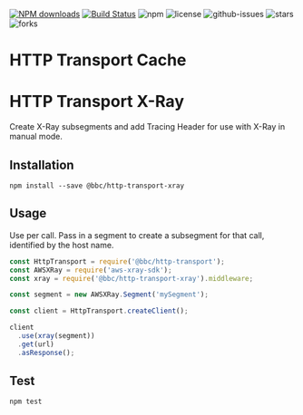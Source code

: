 [![NPM downloads](https://img.shields.io/npm/dm/@bbc/http-transport-xray.svg?style=flat)](https://npmjs.org/package/@bbc/http-transport-xray)
[![Build Status](https://api.travis-ci.org/bbc/http-transport-xray.svg)](https://travis-ci.org/bbc/http-transport-xray) 
![npm](https://img.shields.io/npm/v/@bbc/http-transport-xray.svg)
 ![license](https://img.shields.io/badge/license-MIT-blue.svg) 
![github-issues](https://img.shields.io/github/issues/bbc/http-transport-xray.svg)
![stars](https://img.shields.io/github/stars/bbc/http-transport-xray.svg)
![forks](https://img.shields.io/github/forks/bbc/http-transport-xray.svg)

# HTTP Transport Cache

# HTTP Transport X-Ray
Create X-Ray subsegments and add Tracing Header for use with X-Ray in manual mode.

## Installation

```
npm install --save @bbc/http-transport-xray
```

## Usage

Use per call.
Pass in a segment to create a subsegment for that call, identified by the host name.

```js
const HttpTransport = require('@bbc/http-transport');
const AWSXRay = require('aws-xray-sdk');
const xray = require('@bbc/http-transport-xray').middleware;

const segment = new AWSXRay.Segment('mySegment');

const client = HttpTransport.createClient();

client
  .use(xray(segment))
  .get(url)
  .asResponse();
```

## Test

```
npm test
```
